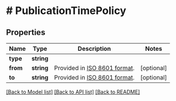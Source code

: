 # # PublicationTimePolicy

## Properties

Name | Type | Description | Notes
------------ | ------------- | ------------- | -------------
**type** | **string** |  |
**from** | **string** | Provided in [ISO 8601 format](https://en.wikipedia.org/wiki/ISO_8601). | [optional]
**to** | **string** | Provided in [ISO 8601 format](https://en.wikipedia.org/wiki/ISO_8601). | [optional]

[[Back to Model list]](../../README.md#models) [[Back to API list]](../../README.md#endpoints) [[Back to README]](../../README.md)
